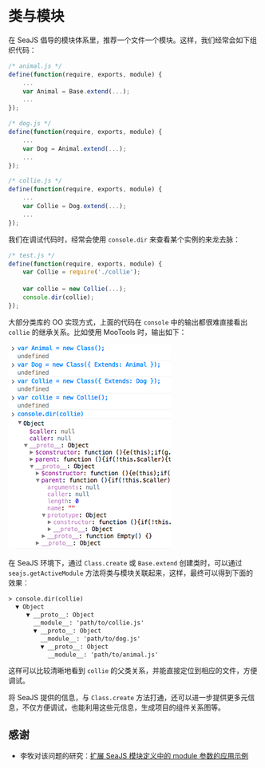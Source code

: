 
# 类与模块

在 SeaJS 倡导的模块体系里，推荐一个文件一个模块。这样，我们经常会如下组织代码：

```js
/* animal.js */
define(function(require, exports, module) {
    ...
    var Animal = Base.extend(...);
    ...
});
```

```js
/* dog.js */
define(function(require, exports, module) {
    ...
    var Dog = Animal.extend(...);
    ...
});
```

```js
/* collie.js */
define(function(require, exports, module) {
    ...
    var Collie = Dog.extend(...);
    ...
});
```

我们在调试代码时，经常会使用 `console.dir` 来查看某个实例的来龙去脉：

```js
/* test.js */
define(function(require, exports, module) {
    var Collie = require('./collie');

    var collie = new Collie(...);
    console.dir(collie);
});
```

大部分类库的 OO 实现方式，上面的代码在 `console` 中的输出都很难直接看出 `collie`
的继承关系。比如使用 MooTools 时，输出如下：

![mootools-collie.png](assets/mootools-collie.png)

在 SeaJS 环境下，通过 `Class.create` 或 `Base.extend` 创建类时，可以通过
`seajs.getActiveModule` 方法将类与模块关联起来，这样，最终可以得到下面的效果：

```
> console.dir(collie)
  ▼ Object
     ▼ __proto__: Object
       __module__: 'path/to/collie.js'
       ▼ __proto__: Object
         __module__: 'path/to/dog.js'
         ▼ __proto__: Object
           __module__: 'path/to/animal.js'
```

这样可以比较清晰地看到 `collie` 的父类关系，并能直接定位到相应的文件，方便调试。

将 SeaJS 提供的信息，与 `Class.create` 方法打通，还可以进一步提供更多元信息，不仅方便调试，也能利用这些元信息，生成项目的组件关系图等。


## 感谢

- 李牧对该问题的研究：[扩展 SeaJS 模块定义中的 module 参数的应用示例](http://limu.iteye.com/blog/1136712)
